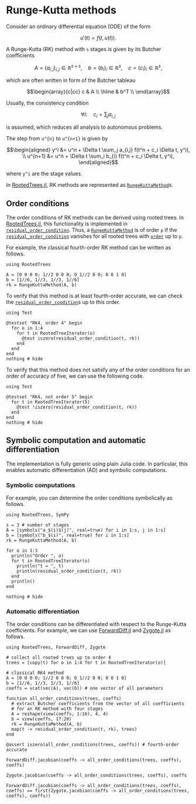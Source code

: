 # Runge-Kutta methods

Consider an ordinary differential equation (ODE) of the form
```math
u'(t) = f(t, u(t)).
```

A Runge-Kutta (RK) method with ``s`` stages is given by its
Butcher coefficients
```math
A = (a_{i,j})_{i,j} \in \mathbb{R}^{s \times s}, \quad
b = (b_i)_i \in \mathbb{R}^{s}, \quad
c = (c_i)_i \in \mathbb{R}^{s},
```
which are often written in form of the Butcher tableau
```math
\begin{array}{c|cc}
  c & A \\
  \hline
  & b^T \\
\end{array}
```
Usually, the consistency condition
```math
\forall i\colon \quad c_i = \sum_j a_{i,j}
```
is assumed, which reduces all analysis to autonomous problems.

The step from ``u^{n}`` to ``u^{n+1}`` is given by
```math
\begin{aligned}
  y^i &= u^n + \Delta t \sum_j a_{i,j} f(t^n + c_i \Delta t, y^i), \\
  u^{n+1} &= u^n + \Delta t \sum_i b_{i} f(t^n + c_i \Delta t, y^i),
\end{aligned}
```
where ``y^i`` are the stage values.

In [RootedTrees.jl](https://github.com/SciML/RootedTrees.jl),
RK methods are represented as
[`RungeKuttaMethod`](@ref)s.


## Order conditions

The order conditions of RK methods can be derived using rooted trees.
In [RootedTrees.jl](https://github.com/SciML/RootedTrees.jl), this
functionality is implemented in [`residual_order_condition`](@ref).
Thus, a [`RungeKuttaMethod`](@ref) is of order ``p`` if the
[`residual_order_condition`](@ref) vanishes for all rooted trees
with [`order`](@ref) up to ``p``.

For example, the classical fourth-order RK method can be
written as follows.

```@example RK4
using RootedTrees

A = [0 0 0 0; 1//2 0 0 0; 0 1//2 0 0; 0 0 1 0]
b = [1//6, 1//3, 1//3, 1//6]
rk = RungeKuttaMethod(A, b)
```

To verify that this method is at least fourth-order accurate, we can
check the [`residual_order_condition`](@ref)s up to this order.

```@example RK4
using Test

@testset "RK4, order 4" begin
  for o in 1:4
    for t in RootedTreeIterator(o)
      @test iszero(residual_order_condition(t, rk))
    end
  end
end
nothing # hide
```

To verify that this method does not satisfy any of the order conditions
for an order of accuracy of five, we can use the following code.

```@example RK4
using Test

@testset "RK4, not order 5" begin
  for t in RootedTreeIterator(5)
    @test !iszero(residual_order_condition(t, rk))
  end
end
nothing # hide
```


## Symbolic computation and automatic differentiation

The implementation is fully generic using plain Julia code. In particular,
this enables automatic differentiation (AD) and symbolic computations.

### Symbolic computations

For example, you can determine the order conditions symbolically as follows.
```@example
using RootedTrees, SymPy

s = 3 # number of stages
A = [symbols("a_$(i)$(j)", real=true) for i in 1:s, j in 1:s]
b = [symbols("b_$(i)", real=true) for i in 1:s]
rk = RungeKuttaMethod(A, b)

for o in 1:3
  println("Order ", o)
  for t in RootedTreeIterator(o)
    println("t = ", t)
    println(residual_order_condition(t, rk))
  end
  println()
end

nothing # hide
```

### Automatic differentiation

The order conditions can be differentiated with respect to the Runge-Kutta
coefficients. For example, we can use
[ForwardDiff.jl](https://github.com/JuliaDiff/ForwardDiff.jl) and
[Zygote.jl](https://github.com/FluxML/Zygote.jl)
as follows.

```@example AD-Jacobian
using RootedTrees, ForwardDiff, Zygote

# collect all rooted trees up to order 4
trees = [copy(t) for o in 1:4 for t in RootedTreeIterator(o)]

# classical RK4 method
A = [0 0 0 0; 1//2 0 0 0; 0 1//2 0 0; 0 0 1 0]
b = [1//6, 1//3, 1//3, 1//6]
coeffs = vcat(vec(A), vec(b)) # one vector of all parameters

function all_order_conditions(trees, coeffs)
  # extract Butcher coefficients from the vector of all coefficients
  # for an RK method with four stages
  A = reshape(view(coeffs, 1:16), 4, 4)
  b = view(coeffs, 17:20)
  rk = RungeKuttaMethod(A, b)
  map(t -> residual_order_condition(t, rk), trees)
end

@assert iszero(all_order_conditions(trees, coeffs)) # fourth-order accurate

ForwardDiff.jacobian(coeffs -> all_order_conditions(trees, coeffs), coeffs)
```

```@example AD-Jacobian
Zygote.jacobian(coeffs -> all_order_conditions(trees, coeffs), coeffs
```

```@example AD-Jacobian
ForwardDiff.jacobian(coeffs -> all_order_conditions(trees, coeffs), coeffs) == first(Zygote.jacobian(coeffs -> all_order_conditions(trees, coeffs), coeffs))
```

